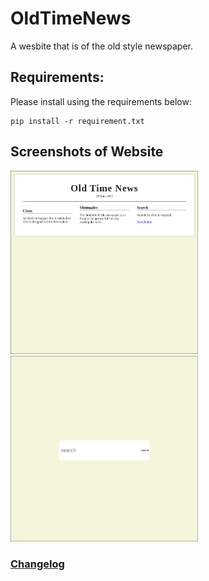 # OldTimeNews
A wesbite that is of the old style newspaper.

## Requirements:
Please install using the requirements below:

```
pip install -r requirement.txt
```

## Screenshots of Website 
<div>
  <img src="screenshots/Homepage.png" width="300" />
  <img src="screenshots/SearchBeta.png" width="300" />
</div>

### [Changelog](https://github.com/BruceYoung19/OldTimeNews/blob/main/CHANGELOG.md)

